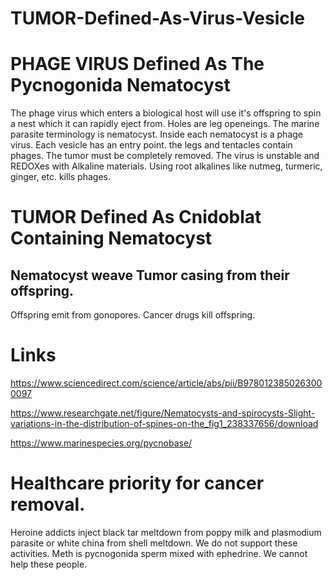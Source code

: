 # TUMOR-Defined-As-Virus-Vesicle
# PHAGE VIRUS Defined As The Pycnogonida Nematocyst

The phage virus which enters a biological host will use it's offspring to spin a nest which it can rapidly eject from. Holes are leg openeings. The marine parasite terminology is nematocyst. Inside each nematocyst is a phage virus. Each vesicle has an entry point. the legs and tentacles contain phages. The tumor must be completely removed. The virus is unstable and REDOXes with Alkaline materials. Using root alkalines like nutmeg, turmeric, ginger, etc. kills phages.

# TUMOR Defined As Cnidoblat Containing Nematocyst
## Nematocyst weave Tumor casing from their offspring.
Offspring emit from gonopores. Cancer drugs kill offspring.

# Links

https://www.sciencedirect.com/science/article/abs/pii/B9780123850263000097

https://www.researchgate.net/figure/Nematocysts-and-spirocysts-Slight-variations-in-the-distribution-of-spines-on-the_fig1_238337656/download

https://www.marinespecies.org/pycnobase/

# Healthcare priority for cancer removal.
Heroine addicts inject black tar meltdown from poppy milk and plasmodium parasite or white china from shell meltdown. We do not support these activities. Meth is pycnogonida sperm mixed with ephedrine. We cannot help these people.
